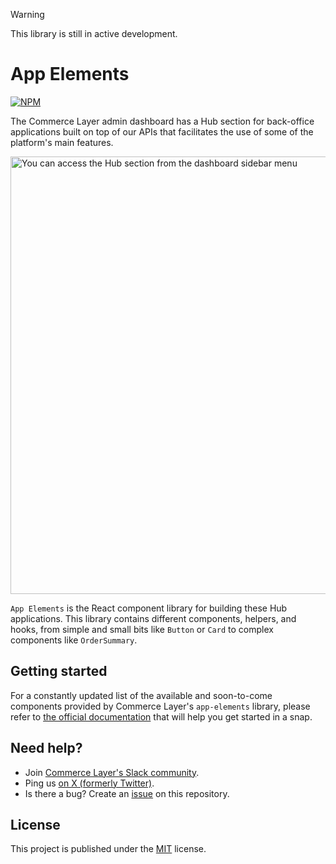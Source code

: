 > [!WARNING]
> This library is still in active development.

# App Elements

[![NPM](https://img.shields.io/npm/v/%40commercelayer%2Fapp-elements)](https://www.npmjs.com/package/@commercelayer/app-elements)

The Commerce Layer admin dashboard has a Hub section for back-office applications built on top of our APIs that facilitates the use of some of the platform's main features.

<img width="700" alt="You can access the Hub section from the dashboard sidebar menu" src="https://user-images.githubusercontent.com/1681269/268583888-265c7b96-d6d1-451c-9353-a59a4de6edb6.png">

`App Elements` is the React component library for building these Hub applications. This library contains different components, helpers, and hooks, from simple and small bits like `Button` or `Card` to complex components like `OrderSummary`.

## Getting started

For a constantly updated list of the available and soon-to-come components provided by Commerce Layer's `app-elements` library, please refer to [the official documentation](https://commercelayer.github.io/app-elements) that will help you get started in a snap.

## Need help?

- Join [Commerce Layer's Slack community](https://slack.commercelayer.app).
- Ping us [on X (formerly Twitter)](https://x.com/commercelayer).
- Is there a bug? Create an [issue](https://github.com/commercelayer/app-elements/issues) on this repository.

## License

This project is published under the [MIT](https://github.com/commercelayer/app-elements/blob/main/LICENSE) license.
